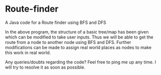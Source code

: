 # Route-finder
A Java code for a Route finder using BFS and DFS

In the above program, the structure of a basic tree/map has been given which can be modified to take user inputs. Thus we will be able to get the route from a node to another node using BFS and DFS.
Further modifications can be made to assign real world places as nodes to make this work in real world.

Any queries/doubts regarding the code?
Feel free to ping me up any time. I will try to resolve it as soon as possible.
